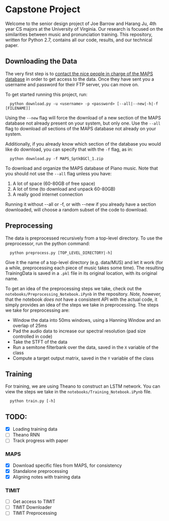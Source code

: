 # Capstone Project

Welcome to the senior design project of Joe Barrow and Harang Ju, 4th year CS majors at the University of Virginia. Our research is focused on the similarities between music and pronunciation training. This repository, written for Python 2.7, contains all our code, results, and our technical paper.

## Downloading the Data

The very first step is to [contact the nice people in charge of the MAPS database](http://www.tsi.telecom-paristech.fr/aao/en/2010/07/08/maps-database-a-piano-database-for-multipitch-estimation-and-automatic-transcription-of-music/) in order to get access to the data. Once they have sent you a username and password for their FTP server, you can move on. 

To get started running this project, run:

```
  python download.py -u <username> -p <password> [--all|--new|-h|-f [FILENAME]]
```

Using the `--new` flag will force the download of a new section of the MAPS database not already present on your system, but only one. Use the `--all` flag to download *all* sections of the MAPS database not already on your system.

Additionally, if you already know which section of the database you would like do download, you can specify that with the `-f` flag, as in:

```
  python download.py -f MAPS_SptkBGCl_1.zip
```

To download and organize the MAPS database of Piano music. Note that you should not use the `--all` flag unless you have:
1. A lot of space (60-80GB of free space)
2. A lot of time (to download and unpack 60-80GB)
3. A really good internet connection

Running it without --all or -f, or with --new if you already have a section downloaded, will choose a random subset of the code to download. 

## Preprocessing

The data is preprocessed recursively from a top-level directory. To use the preprocessor, run the python command:

```
  python preprocess.py [TOP_LEVEL_DIRECTORY|-h]
```

Give it the name of a top-level directory (e.g. data/MUS) and let it work (for a while, preprocessing each piece of music takes some time). The resulting TrainingData is saved in a `.pkl` file in its original location, with its original name.

To get an idea of the preprocessing steps we take, check out the `notebooks/Preprocessing_Notebook.iPynb` in the repository. *Note, however,* that the notebook *does not* have a consistent API with the actual code, it simply provides an idea of the steps we take in preprocessing. The steps we take for preprocessing are:

- Window the data into 50ms windows, using a Hanning Window and an overlap of 25ms
- Pad the audio data to increase our spectral resolution (pad size controlled in code)
- Take the STFT of the data
- Run a semitone filterbank over the data, saved in the `X` variable of the class
- Compute a target output matrix, saved in the `Y` variable of the class

## Training

For training, we are using Theano to construct an LSTM network. You can view the steps we take in the `notebooks/Training_Notebook.iPynb` file.

```
  python train.py [-h]
```

## TODO:

- [x] Loading training data
- [ ] Theano RNN
- [ ] Track progress with paper

### MAPS
- [x] Download specific files from MAPS, for consistency
- [x] Standalone preprocessing
- [x] Aligning notes with training data

### TIMIT
- [ ] Get access to TIMIT
- [ ] TIMIT Downloader
- [ ] TIMIT Preprocessing
